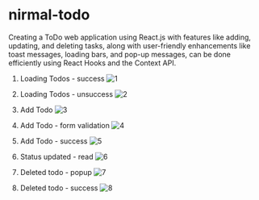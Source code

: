 # nirmal-todo
 Creating a ToDo web application using React.js with features like adding, updating, and deleting tasks, along with user-friendly enhancements like toast messages, loading bars, and pop-up messages, can be done efficiently using React Hooks and the Context API. 

 1. Loading Todos - success
![1](https://github.com/prasanjitha/nirmal-todo/assets/71139789/3a2372c0-c05d-466e-8188-6679f455e968)

 2. Loading Todos - unsuccess
![2](https://github.com/prasanjitha/nirmal-todo/assets/71139789/50bc2cfa-6070-4946-b399-3a9cb4d7a9fb)

 3. Add Todo
![3](https://github.com/prasanjitha/nirmal-todo/assets/71139789/e09c5287-f8d9-44c6-9c70-246a3703da2e)

 4. Add Todo - form validation
![4](https://github.com/prasanjitha/nirmal-todo/assets/71139789/2bbeea73-db0d-4f7d-9737-a8028010b888)

 5. Add Todo - success
![5](https://github.com/prasanjitha/nirmal-todo/assets/71139789/a88b97e8-2dc3-4c1e-a471-faafc78da4e1)

 6. Status updated - read
![6](https://github.com/prasanjitha/nirmal-todo/assets/71139789/d3d79f86-89e9-4283-9875-cc6a9419ed0e)

 7. Deleted todo - popup
![7](https://github.com/prasanjitha/nirmal-todo/assets/71139789/d257a070-1cae-4e2c-aa1e-817edfaff5b1)

 1. Deleted todo - success
![8](https://github.com/prasanjitha/nirmal-todo/assets/71139789/d352f9fa-0172-4019-a3a3-ad020fd8aa34)





